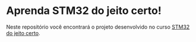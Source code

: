# Aprenda STM32 do jeito certo!

Neste repositório você encontrará o projeto desenvolvido no curso [STM32 do jeito certo]().

